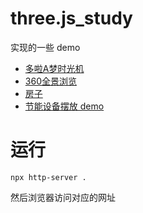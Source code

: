 # three.js_study
实现的一些 demo

- [多啦A梦时光机](./time-machine)
- [360全景浏览](./panoramic-browsing)
- [房子](./house)
- [节能设备摆放 demo](./jieneng-demo)


# 运行

```
npx http-server .
```

然后浏览器访问对应的网址
